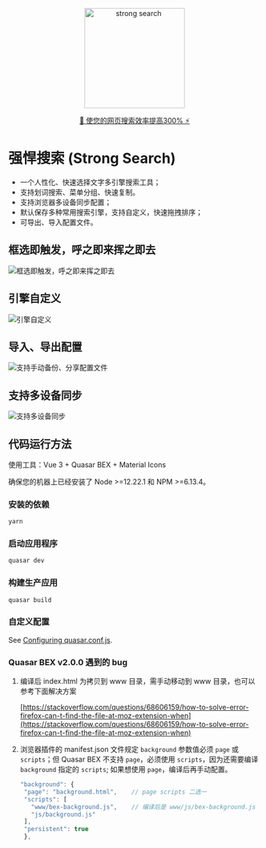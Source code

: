 <p align="center">
<img src="https://w3ctim.com/strongsearch/images/logo.png" alt="strong search" width="200px" />
</p>

<p align="center">
<a href="//w3ctim.com/strongsearch/">🚀 使您的网页搜索效率提高300% ⚡️</a>
</p>

# 强悍搜索 (Strong Search)

- 一个人性化、快速选择文字多引擎搜索工具；
- 支持划词搜索、菜单分组、快速复制。
- 支持浏览器多设备同步配置；
- 默认保存多种常用搜索引擎，支持自定义，快速拖拽排序；
- 可导出、导入配置文件。

## 框选即触发，呼之即来挥之即去

![框选即触发，呼之即来挥之即去](https://w3ctim.com/strongsearch/images/strongsearch.gif)

## 引擎自定义

![引擎自定义](https://w3ctim.com/strongsearch/images/strongsearchend.webp)

## 导入、导出配置

![支持手动备份、分享配置文件](https://w3ctim.com/strongsearch/images/strongsearchend.webp)

## 支持多设备同步

![支持多设备同步](https://w3ctim.com/strongsearch/images/strongsearchend4.webp)

## 代码运行方法

使用工具：Vue 3 + Quasar BEX + Material Icons

确保您的机器上已经安装了 Node >=12.22.1 和 NPM >=6.13.4。

### 安装的依赖

```bash
yarn
```

### 启动应用程序

```bash
quasar dev
```

### 构建生产应用

```bash
quasar build
```

### 自定义配置

See [Configuring quasar.conf.js](https://v2.quasar.dev/quasar-cli/quasar-conf-js).

### Quasar BEX v2.0.0 遇到的 bug

1. 编译后 index.html 为拷贝到 www 目录，需手动移动到 www 目录，也可以参考下面解决方案

    [https://stackoverflow.com/questions/68606159/how-to-solve-error-firefox-can-t-find-the-file-at-moz-extension-when](https://stackoverflow.com/questions/68606159/how-to-solve-error-firefox-can-t-find-the-file-at-moz-extension-when)

2. 浏览器插件的 manifest.json 文件规定 `background` 参数值必须 `page` 或 `scripts`；但 Quasar BEX 不支持 `page`，必须使用 `scripts`，因为还需要编译 `background` 指定的 `scripts`; 如果想使用 `page`，编译后再手动配置。

   ```js
   "background": {
    "page": "background.html",    // page scripts 二选一
    "scripts": [
      "www/bex-background.js",    // 编译后是 www/js/bex-background.js
      "js/background.js"
    ],
    "persistent": true
    },
    ```
